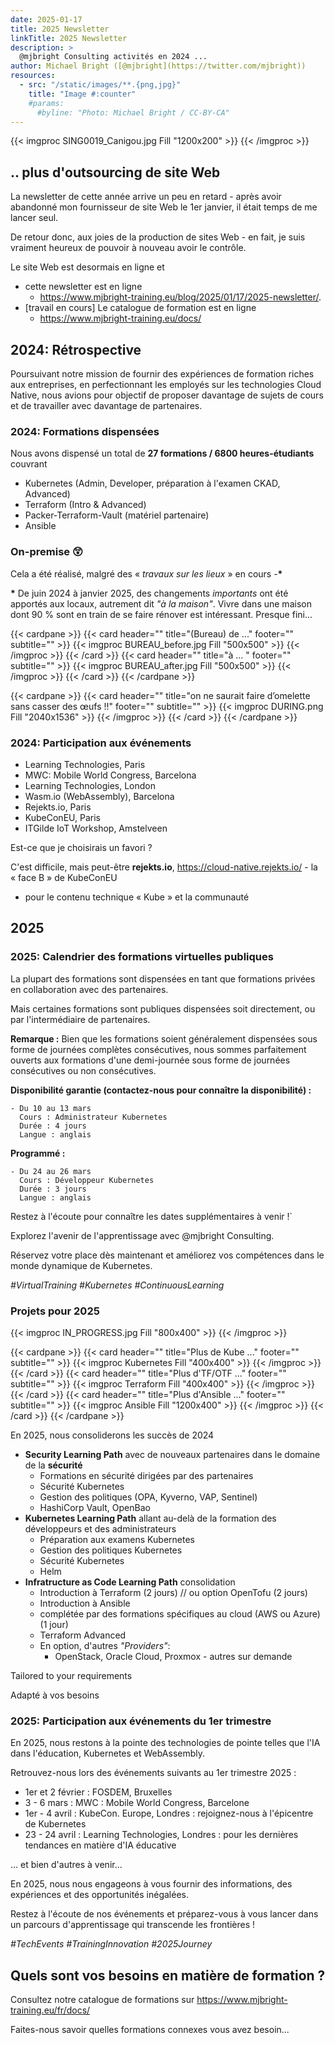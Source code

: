 ```yaml
---
date: 2025-01-17
title: 2025 Newsletter
linkTitle: 2025 Newsletter
description: >
  @mjbright Consulting activités en 2024 ...
author: Michael Bright ([@mjbright](https://twitter.com/mjbright))
resources:
  - src: "/static/images/**.{png,jpg}"
    title: "Image #:counter"
    #params:
      #byline: "Photo: Michael Bright / CC-BY-CA"
---
```


<!-- >{{< imgproc LOGO Fill "600x60" >}} {{< /imgproc >}}  -->
{{< imgproc SING0019_Canigou.jpg Fill "1200x200" >}} {{< /imgproc >}}

## .. plus d'outsourcing de site Web

La newsletter de cette année arrive un peu en retard - après avoir abandonné mon fournisseur de site Web le 1er janvier, il était temps de me lancer seul.

De retour donc, aux joies de la production de sites Web - en fait, je suis vraiment heureux de pouvoir à nouveau avoir le contrôle.

Le site Web est desormais en ligne et
- cette newsletter est en ligne
  - https://www.mjbright-training.eu/blog/2025/01/17/2025-newsletter/.
- [travail en cours] Le catalogue de formation est en ligne
  - https://www.mjbright-training.eu/docs/

## 2024: Rétrospective

Poursuivant notre mission de fournir des expériences de formation riches aux entreprises, en perfectionnant les employés sur les technologies Cloud Native, nous avions pour objectif de proposer davantage de sujets de cours et de travailler avec davantage de partenaires.

### 2024: Formations dispensées

Nous avons dispensé un total de **27 formations / 6800 heures-étudiants** couvrant

- Kubernetes (Admin, Developer, préparation à l'examen CKAD, Advanced)
- Terraform (Intro & Advanced)
- Packer-Terraform-Vault (matériel partenaire)
- Ansible

### On-premise 😲

Cela a été réalisé, malgré des « *travaux sur les lieux* » en cours -**\***

**\*** De juin 2024 à janvier 2025, des changements *importants* ont été apportés aux locaux, autrement dit *"à la maison"*. Vivre dans une maison dont 90 % sont en train de se faire rénover est intéressant. Presque fini...

{{< cardpane >}}
{{< card header="" title="(Bureau) de ..." footer="" subtitle="" >}}
{{< imgproc BUREAU_before.jpg Fill "500x500" >}} {{< /imgproc >}}
{{< /card >}}
{{< card header="" title="à ... " footer="" subtitle="" >}}
{{< imgproc BUREAU_after.jpg Fill "500x500" >}} {{< /imgproc >}}
{{< /card >}}
{{< /cardpane >}}

{{< cardpane >}}
{{< card header="" title="on ne saurait faire d’omelette sans casser des œufs !!" footer="" subtitle="" >}}
{{< imgproc DURING.png Fill "2040x1536" >}} {{< /imgproc >}}
{{< /card >}}
{{< /cardpane >}}

<!-- on ne saurait faire d’omelette sans casser des œufs ,   https://en.wiktionary.org/wiki/you_can%27t_make_an_omelette_without_breaking_eggs -->


### 2024: Participation aux événements

- Learning Technologies, Paris
- MWC: Mobile World Congress, Barcelona
- Learning Technologies, London
- Wasm.io (WebAssembly), Barcelona
- Rejekts.io, Paris
- KubeConEU, Paris
- ITGilde IoT Workshop, Amstelveen

Est-ce que je choisirais un favori ?

C'est difficile, mais peut-être **rejekts.io**, https://cloud-native.rejekts.io/ - la « face B » de KubeConEU
- pour le contenu technique « Kube » et la communauté

## 2025

### 2025: Calendrier des formations virtuelles publiques

La plupart des formations sont dispensées en tant que formations privées en collaboration avec des partenaires.

Mais certaines formations sont publiques dispensées soit directement, ou par l'intermédiaire de partenaires.

**Remarque :** Bien que les formations soient généralement dispensées sous forme de journées complètes consécutives, nous sommes parfaitement ouverts aux formations d'une demi-journée sous forme de journées consécutives ou non consécutives.

**Disponibilité garantie (contactez-nous pour connaître la disponibilité) :**

```
- Du 10 au 13 mars
  Cours : Administrateur Kubernetes
  Durée : 4 jours
  Langue : anglais
```

**Programmé :**

```
- Du 24 au 26 mars
  Cours : Développeur Kubernetes
  Durée : 3 jours
  Langue : anglais
```

Restez à l'écoute pour connaître les dates supplémentaires à venir !`

Explorez l'avenir de l'apprentissage avec @mjbright Consulting.

Réservez votre place dès maintenant et améliorez vos compétences dans le monde dynamique de Kubernetes.

*#VirtualTraining #Kubernetes #ContinuousLearning*

### Projets pour 2025

{{< imgproc IN_PROGRESS.jpg Fill "800x400" >}} {{< /imgproc >}}

{{< cardpane >}}
{{< card header="" title="Plus de Kube ..." footer="" subtitle="" >}}
{{< imgproc Kubernetes Fill "400x400" >}} {{< /imgproc >}}
{{< /card >}}
{{< card header="" title="Plus d'TF/OTF ..." footer="" subtitle="" >}}
{{< imgproc Terraform Fill "400x400" >}} {{< /imgproc >}}
{{< /card >}}
{{< card header="" title="Plus d'Ansible ..." footer="" subtitle="" >}}
{{< imgproc Ansible Fill "1200x400" >}} {{< /imgproc >}}
{{< /card >}}
{{< /cardpane >}}

En 2025, nous consoliderons les succès de 2024

- **Security Learning Path** avec de nouveaux partenaires dans le domaine de la **sécurité**
  - Formations en sécurité dirigées par des partenaires
  - Sécurité Kubernetes
  - Gestion des politiques (OPA, Kyverno, VAP, Sentinel)
  - HashiCorp Vault, OpenBao
- **Kubernetes Learning Path** allant au-delà de la formation des développeurs et des administrateurs
  - Préparation aux examens Kubernetes
  - Gestion des politiques Kubernetes
  - Sécurité Kubernetes
  - Helm
- **Infratructure as Code Learning Path** consolidation
  - Introduction à Terraform (2 jours) // ou option OpenTofu (2 jours)
  - Introduction à Ansible
  - complétée par des formations spécifiques au cloud (AWS ou Azure) (1 jour)
  - Terraform Advanced
  - En option, d'autres *"Providers"*:
    - OpenStack, Oracle Cloud, Proxmox - autres sur demande



Tailored to your requirements

Adapté à vos besoins

### 2025: Participation aux événements du 1er trimestre

En 2025, nous restons à la pointe des technologies de pointe telles que l'IA dans l'éducation, Kubernetes et WebAssembly.

Retrouvez-nous lors des événements suivants au 1er trimestre 2025 :

- 1er et 2 février : FOSDEM, Bruxelles
- 3 - 6 mars : MWC : Mobile World Congress, Barcelone
- 1er - 4 avril : KubeCon. Europe, Londres : rejoignez-nous à l'épicentre de Kubernetes
- 23 - 24 avril : Learning Technologies, Londres : pour les dernières tendances en matière d'IA éducative

... et bien d'autres à venir...

En 2025, nous nous engageons à vous fournir des informations, des expériences et des opportunités inégalées.

Restez à l'écoute de nos événements et préparez-vous à vous lancer dans un parcours d'apprentissage qui transcende les frontières !

*#TechEvents #TrainingInnovation #2025Journey*

## Quels sont vos besoins en matière de formation ?

Consultez notre catalogue de formations sur https://www.mjbright-training.eu/fr/docs/

Faites-nous savoir quelles formations connexes vous avez besoin...

